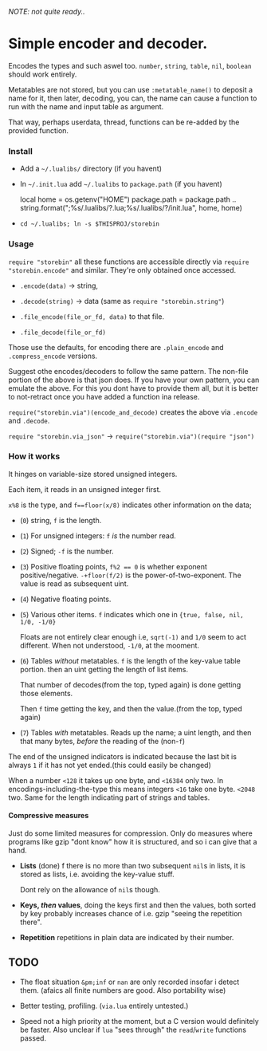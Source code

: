 *NOTE: not quite ready..*

# Simple encoder and decoder.
Encodes the types and such aswel too.
`number`, `string`, `table`, `nil`, `boolean` should work entirely.

Metatables are not stored, but you can use `:metatable_name()` to deposit a
name for it, then later, decoding, you can, the name can cause a function to run with
the name and input table as argument.

That way, perhaps userdata, thread, functions can be re-added by
the provided function.

### Install
* Add a `~/.lualibs/` directory (if you havent)
* In `~/.init.lua` add `~/.lualibs` to `package.path` (if you havent)

     local home = os.getenv("HOME")
     package.path = package.path ..
         string.format(";%s/.lualibs/?.lua;%s/.lualibs/?/init.lua", home, home)
* `cd ~/.lualibs; ln -s $THISPROJ/storebin`

### Usage
`require "storebin"` all these functions are accessible directly via
`require "storebin.encode"` and similar. They're only obtained once accessed.

* `.encode(data)` &rarr; string,

* `.decode(string)` &rarr; data (same as `require "storebin.string"`)

* `.file_encode(file_or_fd, data)` to that file.

* `.file_decode(file_or_fd)`

Those use the defaults, for encoding there are
`.plain_encode` and `.compress_encode` versions.

Suggest othe encodes/decoders to follow the same pattern.
The non-file portion of the above is that json does. If you have your own pattern,
you can emulate the above. For this you dont have to provide them all, but it is
better to not-retract once you have added a function ina release.


`require("storebin.via")(encode_and_decode)`  creates the above via
`.encode` and `.decode`.

`require "storebin.via_json"` &rarr; `require("storebin.via")(require "json")`

### How it works
It hinges on variable-size stored unsigned integers.

Each item, it reads in an unsigned integer first.

`x%8` is the type, and `f==floor(x/8)` indicates other information on the data;

* (`0`) string, `f` is the length.
* (`1`) For unsigned integers: `f` *is* the number read.
* (`2`) Signed; `-f` is the number.
* (`3`) Positive floating points, `f%2 == 0` is whether exponent
  positive/negative. `-+floor(f/2)` is the power-of-two-exponent.
  The value is read as subsequent uint.
* (`4`) Negative floating points. 
* (`5`) Various other items. `f` indicates which one in `{true, false, nil, 1/0, -1/0}`

  Floats are not entirely clear enough i.e, `sqrt(-1)` and `1/0` seem to act
  different. When not understood, `-1/0`, at the mooment.
* (`6`) Tables *without* metatables. `f` is the length of the key-value table portion.
  then an uint getting the length of list items.
  
  That number of decodes(from the top, typed again) is done getting those elements.
  
  Then `f` time getting the key, and then the value.(from the top, typed again)
      
* (`7`) Tables *with* metatables. Reads up the name; a uint length, and then that
  many bytes, *before* the reading of the (non-`f`)

The end of the unsigned indicators is indicated because the last bit is always `1`
if it has not yet ended.(this could easily be changed)

When a number `<128` it takes up one byte, and `<16384` only two.
In encodings-including-the-type this means integers `<16` take one byte. `<2048` two.
Same for the length indicating part of strings and tables.

#### Compressive measures
Just do some limited measures for compression. Only do measures where programs like
gzip "dont know" how it is structured, and so i can give that a hand.

* **Lists** (done)  f there is no more than two subsequent `nil`s in lists, it
  is stored as lists, i.e. avoiding the key-value stuff.

  Dont rely on the allowance of `nil`s though.

* **Keys, _then_ values**, doing the keys first and then the values, both
  sorted by key probably increases chance of i.e. gzip "seeing the repetition there".

* **Repetition** repetitions in plain data are indicated by their number.

## TODO

* The float situation `&pm;inf` or `nan` are only recorded insofar i detect them.
  (afaics all finite numbers are good. Also portability wise)

* Better testing, profiling. (`via.lua` entirely untested.)

* Speed not a high priority at the moment, but a C version would definitely be
  faster. Also unclear if `lua` "sees through" the `read`/`write` functions
  passed.

